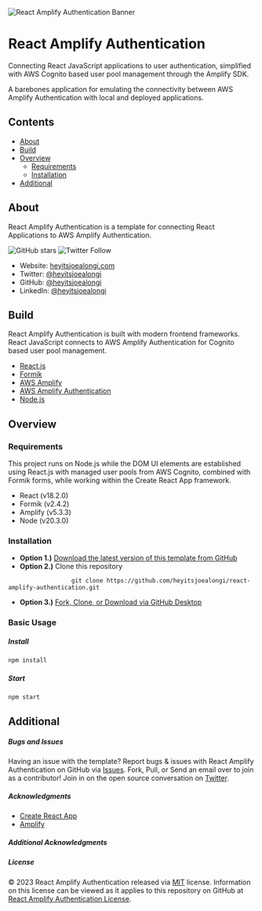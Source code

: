 ![React Amplify Authentication Banner](https://raw.githubusercontent.com/heyitsjoealongi/react-amplify-authentication/main/public/react-amplify-authentication.png)

# React Amplify Authentication

Connecting React JavaScript applications to user authentication, simplified with AWS Cognito based user pool management through the Amplify SDK.

A barebones application for emulating the connectivity between AWS Amplify Authentication with local and deployed applications.

## Contents

- [About](#about)
- [Build](#build)
- [Overview](#overview)
  - [Requirements](#requirements)
  - [Installation](#installation)
- [Additional](#additional)

## About

React Amplify Authentication is a template for connecting React Applications to AWS Amplify Authentication.

![GitHub stars](https://img.shields.io/github/stars/heyitsjoealongi/react-amplify-authentication?style=social) ![Twitter Follow](https://img.shields.io/twitter/follow/heyitsjoealongi?label=Follow&style=social)

- Website: [heyitsjoealongi.com](https://heyitsjoealongi.com/)
- Twitter: [@heyitsjoealongi](https://twitter.com/heyitsjoealongi/)
- GitHub: [@heyitsjoealongi](https://github.com/heyitsjoealongi/)
- LinkedIn: [@heyitsjoealongi](https://www.linkedin.com/in/heyitsjoealongi/)

## Build

React Amplify Authentication is built with modern frontend frameworks. React JavaScript connects to AWS Amplify Authentication for Cognito based user pool management.

- [React.js](https://reactjs.org/)
- [Formik](https://formik.org/)
- [AWS Amplify](https://aws.amazon.com/amplify/)
- [AWS Amplify Authentication](https://docs.amplify.aws/lib/auth/getting-started/q/platform/js/)
- [Node.js](https://nodejs.org/en/)

## Overview

### Requirements

This project runs on Node.js while the DOM UI elements are established using React.js with managed user pools from AWS Cognito, combined with Formik forms, while working within the Create React App framework.

- React (v18.2.0)
- Formik (v2.4.2)
- Amplify (v5.3.3)
- Node (v20.3.0)

### Installation

- **Option 1.)** [Download the latest version of this template from GitHub](https://github.com/heyitsjoealongi/react-amplify-authentication/archive/refs/heads/main.zip)
- **Option 2.)** Clone this repository

```
                  git clone https://github.com/heyitsjoealongi/react-amplify-authentication.git
```

- **Option 3.)** [Fork, Clone, or Download via GitHub Desktop](x-github-client://openRepo/https://github.com/heyitsjoealongi/react-amplify-authentication)

### Basic Usage

##### Install

```sh
npm install
```

##### Start

```sh
npm start
```

## Additional

##### Bugs and Issues

Having an issue with the template? Report bugs & issues with React Amplify Authentication on GitHub via [Issues](https://github.com/heyitsjoealongi/react-amplify-authentication/issues). Fork, Pull, or Send an email over to join as a contributor! Join in on the open source conversation on [Twitter](https://twitter.com/heyitsjoealongi).

##### Acknowledgments

- [Create React App](https://create-react-app.dev/)
- [Amplify](https://aws.amazon.com/amplify/)

##### Additional Acknowledgments

##### License

© 2023 React Amplify Authentication released via [MIT](https://opensource.org/licenses/MIT) license. Information on this license can be viewed as it applies to this repository on GitHub at [React Amplify Authentication License](https://github.com/heyitsjoealongi/react-amplify-authentication/blob/main/LICENSE).
